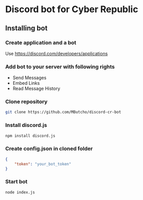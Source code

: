 # Discord bot for Cyber Republic

## Installing bot

### Create application and a bot
Use https://discord.com/developers/applications

### Add bot to your server with following rights
+ Send Messages
+ Embed Links
+ Read Message History

### Clone repository
```bash
git clone https://github.com/MButcho/discord-cr-bot
```

### Install discord.js
```bash
npm install discord.js
```

### Create config.json in cloned folder
```json
{
	"token": "your_bot_token"
}
```

### Start bot
```bash
node index.js
```